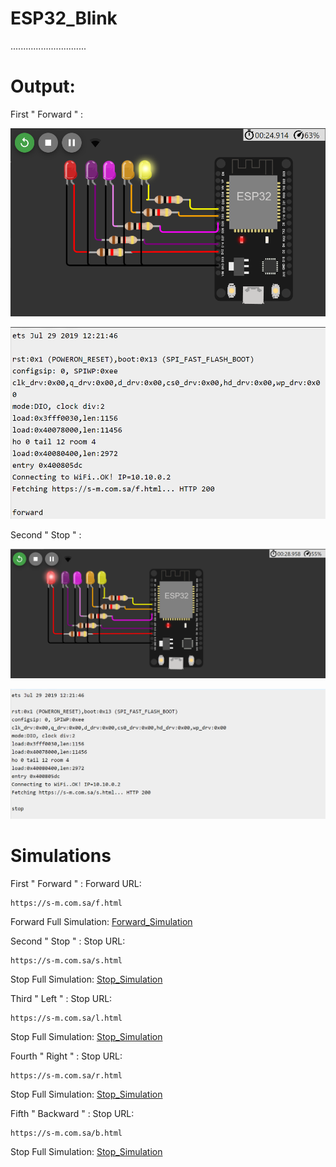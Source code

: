 # ESP32_Blink
..............................

# Output:
First " Forward " :

![Forward](F(3).png)

![Forward](F(2).png)

Second " Stop " : 

![Stop](S.png)

![Stop](S(2).png)

# Simulations
First " Forward " :
Forward URL:  
                                   
    https://s-m.com.sa/f.html

Forward Full Simulation:
[Forward_Simulation](https://wokwi.com/projects/372624486482800641)

Second " Stop " : 
Stop URL:  
                                   
    https://s-m.com.sa/s.html

Stop Full Simulation:
[Stop_Simulation](https://wokwi.com/projects/372624486482800641)

Third " Left " : 
Stop URL:  
                                   
    https://s-m.com.sa/l.html

Stop Full Simulation:
[Stop_Simulation](https://wokwi.com/projects/372625293424965633)

Fourth " Right " : 
Stop URL:  
                                   
    https://s-m.com.sa/r.html

Stop Full Simulation:
[Stop_Simulation](https://wokwi.com/projects/372625293424965633)

Fifth " Backward " : 
Stop URL:  
                                   
    https://s-m.com.sa/b.html

Stop Full Simulation:
[Stop_Simulation](https://wokwi.com/projects/372625293424965633)
